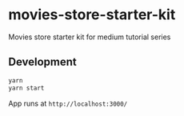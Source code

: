 # movies-store-starter-kit

Movies store starter kit for medium tutorial series

## Development

```js
yarn
yarn start
```

App runs at `http://localhost:3000/`
